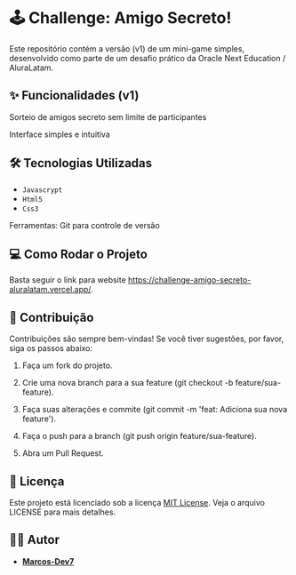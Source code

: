 # 🕹️ Challenge: Amigo Secreto!
Este repositório contém a versão (v1) de um mini-game simples, desenvolvido como parte de um desafio prático da Oracle Next Education / AluraLatam.

## ✨ Funcionalidades (v1)
Sorteio de amigos secreto sem limite de participantes

Interface simples e intuitiva

## 🛠️ Tecnologias Utilizadas

- ``Javascrypt``
- ``Html5``
- ``Css3``

Ferramentas: Git para controle de versão

## 💻 Como Rodar o Projeto
Basta seguir o link para website https://challenge-amigo-secreto-aluralatam.vercel.app/.

## 🤝 Contribuição
Contribuições são sempre bem-vindas! Se você tiver sugestões, por favor, siga os passos abaixo:

1. Faça um fork do projeto.

2. Crie uma nova branch para a sua feature (git checkout -b feature/sua-feature).

3. Faça suas alterações e commite (git commit -m 'feat: Adiciona sua nova feature').

4. Faça o push para a branch (git push origin feature/sua-feature).

5. Abra um Pull Request.
## 📄 Licença
Este projeto está licenciado sob a licença [MIT License](https://mit-license.org/). Veja o arquivo LICENSE para mais detalhes.

## 🧑‍💻 Autor
* **[Marcos-Dev7](https://github.com/Marcos-Dev7)**
